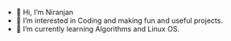 - 👋 Hi, I’m Niranjan
- 👀 I’m interested in Coding and making fun and useful projects.
- 🌱 I’m currently learning Algorithms and Linux OS.

<!---
nrjn894/nrjn894 is a ✨ special ✨ repository because its `README.md` (this file) appears on your GitHub profile.
You can click the Preview link to take a look at your changes.
--->
